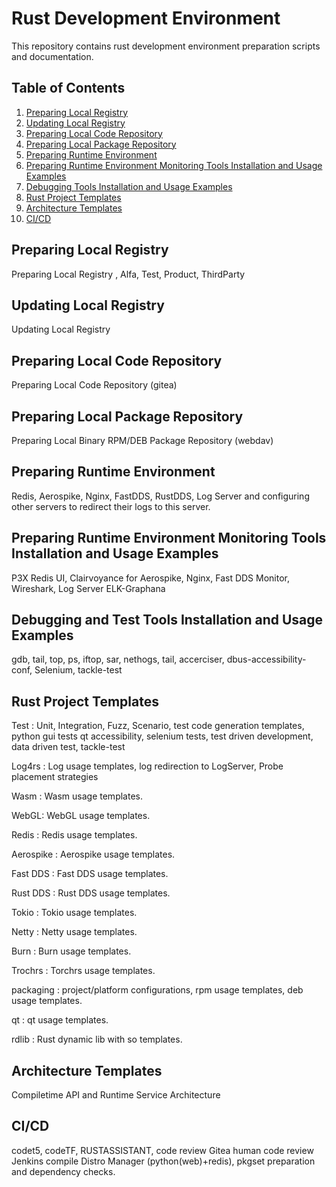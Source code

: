 # Rust Development Environment
This repository contains rust development environment preparation scripts and documentation.

## Table of Contents

1. [Preparing Local Registry](#preparing-local-registry)
2. [Updating Local Registry](#updating-local-registry)
3. [Preparing Local Code Repository](#preparing-local-code-repository)
4. [Preparing Local Package Repository](#preparing-local-package-repository)
5. [Preparing Runtime Environment](#preparing-runtime-environment)
6. [Preparing Runtime Environment Monitoring Tools Installation and Usage Examples](#Preparing-Runtime-Environment-Monitoring-Tools-Installation-and-Usage-Examples)
7. [Debugging Tools Installation and Usage Examples](#Debugging-Tools-Installation-and-Usage-Examples)
8. [Rust Project Templates](#Rust-Project-Templates)
9. [Architecture Templates](#Architecture-Templates)
9. [CI/CD](#ci-cd)


## Preparing Local Registry
Preparing Local Registry , Alfa, Test, Product, ThirdParty

## Updating Local Registry
Updating Local Registry

## Preparing Local Code Repository
Preparing Local Code Repository (gitea)

## Preparing Local Package Repository
Preparing Local Binary RPM/DEB Package Repository (webdav)

## Preparing Runtime Environment
Redis, Aerospike, Nginx, FastDDS, RustDDS, Log Server and configuring other servers to redirect their logs to  this server.

## Preparing Runtime Environment Monitoring Tools Installation and Usage Examples
P3X Redis UI, Clairvoyance for Aerospike, Nginx, Fast DDS Monitor, Wireshark, Log Server ELK-Graphana

## Debugging and Test Tools Installation and Usage Examples
gdb, tail, top, ps, iftop, sar, nethogs, tail, accerciser, dbus-accessibility-conf, Selenium, tackle-test
 
## Rust Project Templates
Test : Unit, Integration, Fuzz, Scenario, test code generation templates, python gui tests qt accessibility, selenium tests, test driven development, data driven test, tackle-test

Log4rs : Log usage templates, log redirection to LogServer, Probe placement strategies 

Wasm : Wasm usage templates.

WebGL: WebGL usage templates.

Redis : Redis usage templates.

Aerospike : Aerospike usage templates.

Fast DDS : Fast DDS usage templates.

Rust DDS : Rust DDS usage templates.

Tokio : Tokio usage templates.

Netty : Netty usage templates.

Burn : Burn usage templates.

Trochrs : Torchrs usage templates.

packaging : project/platform configurations, rpm usage templates, deb usage templates.

qt : qt usage templates.

rdlib : Rust dynamic lib with so templates.

## Architecture Templates
Compiletime API and Runtime Service Architecture 

## CI/CD
codet5, codeTF, RUSTASSISTANT,  code review
Gitea human code review
Jenkins compile
Distro Manager (python(web)+redis), pkgset preparation and dependency checks.





